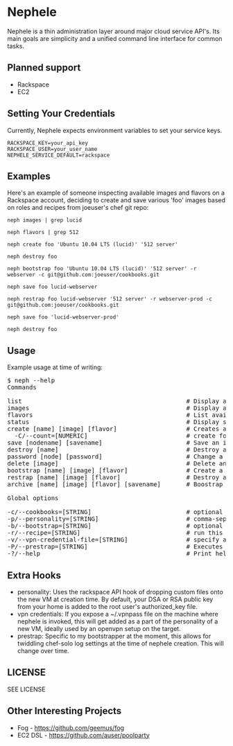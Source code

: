 Nephele
========
Nephele is a thin administration layer around major cloud service API's.  Its main goals are simplicity and a unified command line interface for common tasks.

Planned support
----------------
* Rackspace
* EC2

Setting Your Credentials
------------------------
Currently, Nephele expects environment variables to set your service keys.

    RACKSPACE_KEY=your_api_key
    RACKSPACE_USER=your_user_name
    NEPHELE_SERVICE_DEFAULT=rackspace

Examples
--------
Here's an example of someone inspecting available images and flavors on a Rackspace account, deciding to create and save various 'foo' images based on roles and recipes from joeuser's chef git repo:

    neph images | grep lucid

    neph flavors | grep 512

    neph create foo 'Ubuntu 10.04 LTS (lucid)' '512 server'

    neph destroy foo

    neph bootstrap foo 'Ubuntu 10.04 LTS (lucid)' '512 server' -r webserver -c git@github.com:joeuser/cookbooks.git

    neph save foo lucid-webserver

    neph restrap foo lucid-webserver '512 server' -r webserver-prod -c git@github.com:joeuser/cookbooks.git

    neph save foo 'lucid-webserver-prod'

    neph destroy foo

Usage
-----
Example usage at time of writing:

<pre>
$ neph --help
Commands

list                                             # Display a list of servers
images                                           # Display available images
flavors                                          # List available flavors
status                                           # Display server status
create [name] [image] [flavor]                   # Creates a node with name, image name, flavor
  -C/--count=[NUMERIC]                           # create foo, foo2, foo3, ...
save [nodename] [savename]                       # Save an image of the node
destroy [name]                                   # Destroy a given node
password [node] [password]                       # Change a password on given node
delete [image]                                   # Delete an image
bootstrap [name] [image] [flavor]                # Create a VM and run a chef bootstrapper, optional recipe, bootstrap, cookbooks args
restrap [name] [image] [flavor]                  # Destroy and bootstrap
archive [name] [image] [flavor] [savename]       # Boostrap a VM and save an image of it

Global options

-c/--cookbooks=[STRING]                          # optional cookbooks URI
-p/--personality=[STRING]                        # comma-separated tuple of contents,targetfile to be placed at startup
-b/--bootstrap=[STRING]                          # optional bootstrapper URI, defaults to https://github.com/jodell/cookbooks/raw/master/bin/bootstrap.sh
-r/--recipe=[STRING]                             # run this recipe after bootstrapping
-v/--vpn-credential-file=[STRING]                # specify a vpnpass file to seed the target vm
-P/--prestrap=[STRING]                           # Executes a command or the contents of a file on a VM prior to bootstrapping
-?/--help                                        # Print help message
</pre>

Extra Hooks
-----------
* personality:  Uses the rackspace API hook of dropping custom files onto the new VM at creation time.  By default, your DSA or RSA public key from your home is added to the root user's authorized_key file.
* vpn credentials:  If you expose a ~/.vpnpass file on the machine where nephele is invoked, this will get added as a part of the personality of a new VM, ideally used by an openvpn setup on the target.
* prestrap:  Specific to my bootstrapper at the moment, this allows for twiddling chef-solo log settings at the time of nephele creation.  This will change over time.


LICENSE
-------
SEE LICENSE

Other Interesting Projects
--------------------------
* Fog - https://github.com/geemus/fog
* EC2 DSL - https://github.com/auser/poolparty
